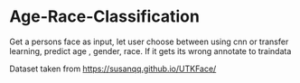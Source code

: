 # Age-Race-Classification
Get a persons face as input, let user choose between using cnn or transfer learning, predict age , gender, race. If it gets its wrong annotate to traindata

Dataset taken from https://susanqq.github.io/UTKFace/
